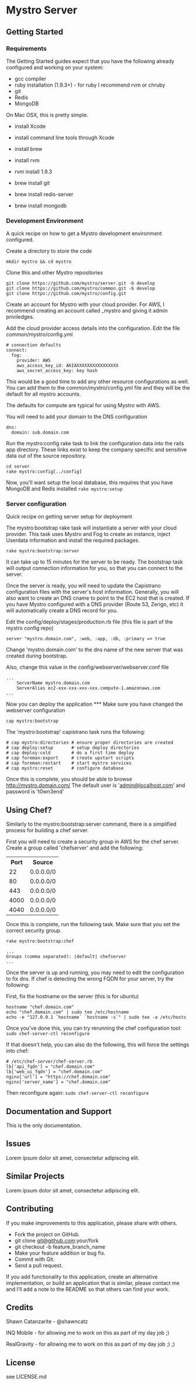# Mystro Server

## Getting Started

### Requirements

The Getting Started guides expect that you have the following already configured and working on your system:

* gcc compiler
* ruby installation (1.9.3+) - for ruby I recommend rvm or chruby
* git
* Redis
* MongoDB

On Mac OSX, this is pretty simple.

* install Xcode
* install command line tools through Xcode
* install brew
* install rvm

* rvm install 1.9.3
* brew install git
* brew install redis-server
* brew install mongodb

### Development Environment

A quick recipe on how to get a Mystro development environment configured.

Create a directory to store the code
```
mkdir mystro && cd mystro
```

Clone this and other Mystro repositories
```
git clone https://github.com/mystro/server.git -b develop
git clone https://github.com/mystro/common.git -b develop
git clone https://github.com/mystro/config.git
```

Create an account for Mystro with your cloud provider.
For AWS, I recommend creating an account called _mystro and giving it admin priviledges.

Add the cloud provider access details into the configuration.
Edit the file common/mystro/config.yml
```
# connection defaults
connect:
  fog:
    provider: AWS
    aws_access_key_id: AKIAXXXXXXXXXXXXXXXX
    aws_secret_access_key: key hash
```

This would be a good time to add any other resource configurations as well. You can add them
to the common/mystro/config.yml file and they will be the default for all mystro accounts.

The defaults for compute are typical for using Mystro with AWS.

You will need to add your domain to the DNS configuration
```
dns:
  domain: sub.domain.com
```

Run the mystro:config rake task to link the configuration data into the rails app directory.
These links exist to keep the company specific and sensitive data out of the source repository.
```
cd server
rake mystro:config[../config]
```

Now, you'll want setup the local database, this requires that you have MongoDB and Redis installed
```rake mystro:setup```

### Server configuration

Quick recipe on getting server setup for deployment

The mystro:bootstrap rake task will instantiate a server with your cloud provider.
This task uses Mystro and Fog to create an instance, inject Userdata information
and install the required packages.
```
rake mystro:bootstrap:server
```

It can take up to 15 minutes for the server to be ready. The bootstrap task will output
connection information for you, so that you can connect to the server.

Once the server is ready, you will need to update the Capistrano configuration files with
the server's host information. Generally, you will also want to create an DNS cname to point
to the EC2 host that is created. If you have Mystro configured with a DNS provider (Route 53, Zerigo, etc)
it will automatically create a DNS record for you.

Edit the config/deploy/stages/production.rb file (this file is part of the mystro config repo)
```
server "mystro.domain.com", :web, :app, :db, :primary => true
```

Change 'mystro.domain.com' to the dns name of the new server that was created during bootstrap.

Also, change this value in the config/webserver/webserver.conf file
```
...
    ServerName mystro.domain.com
    ServerAlias ec2-xxx-xxx-xxx-xxx.compute-1.amazonaws.com
...
```

Now you can deploy the application
*** Make sure you have changed the webserver configuration
```
cap mystro:bootstrap
```

The 'mystro:bootstrap' capistrano task runs the following:
```
# cap mystro:directories # ensure proper directories are created
# cap deploy:setup       # setup deploy directories
# cap deploy:cold        # do a first time deploy
# cap foreman:export     # create upstart scripts
# cap foreman:restart    # start mystro services
# cap mystro:reset       # configure database
```

Once this is complete, you should be able to browse http://mystro.domain.com/
The default user is 'admin@localhost.com' and password is 't0wn3end'

## Using Chef?

Similarly to the mystro:bootstrap:server command, there is a simplified process for building a chef server.

First you will need to create a security group in AWS for the chef server.
Create a group called 'chefserver' and add the following:
<table>
<tr><th>Port</th><th>Source</th></tr>
<tr><td>22</td><td>0.0.0.0/0</td></tr>
<tr><td>80</td><td>0.0.0.0/0</td></tr>
<tr><td>443</td><td>0.0.0.0/0</td></tr>
<tr><td>4000</td><td>0.0.0.0/0</td></tr>
<tr><td>4040</td><td>0.0.0.0/0</td></tr>
</table>

Once this is complete, run the following task. Make sure that you set the correct security group.
```
rake mystro:bootstrap:chef

...
Groups (comma separated): |default| chefserver
...
```

Once the server is up and running, you may need to edit the configuration to fix dns.
If chef is detecting the wrong FQDN for your server, try the following:

First, fix the hostname on the server (this is for ubuntu)
```
hostname "chef.domain.com"
echo "chef.domain.com" | sudo tee /etc/hostname
echo -e "127.0.0.1 `hostname` `hostname -s`" | sudo tee -a /etc/hosts
```

Once you've done this, you can try rerunning the chef configuration tool:
```sudo chef-server-ctl reconfigure```

If that doesn't help, you can also do the following, this will force the settings into chef:
```
# /etc/chef-server/chef-server.rb
lb['api_fqdn'] = "chef.domain.com"
lb['web_ui_fqdn'] = "chef.domain.com"
nginx['url'] = "https://chef.domain.com"
nginx['server_name'] = "chef.domain.com"
```

Then reconfigure again:
```sudo chef-server-ctl reconfigure```

## Documentation and Support

This is the only documentation.

## Issues

Lorem ipsum dolor sit amet, consectetur adipiscing elit.

## Similar Projects

Lorem ipsum dolor sit amet, consectetur adipiscing elit.

## Contributing

If you make improvements to this application, please share with others.

* Fork the project on GitHub.
* git clone git@github.com:your/fork
* git checkout -b feature_branch_name
* Make your feature addition or bug fix.
* Commit with Git.
* Send a pull request.

If you add functionality to this application, create an alternative implementation, or build an application that is similar, please contact me and I'll add a note to the README so that others can find your work.

## Credits

Shawn Catanzarite - @shawncatz

INQ Mobile - for allowing me to work on this as part of my day job ;)

RealGravity - for allowing me to work on this as part of my day job ;) ;)

## License

see LICENSE.md